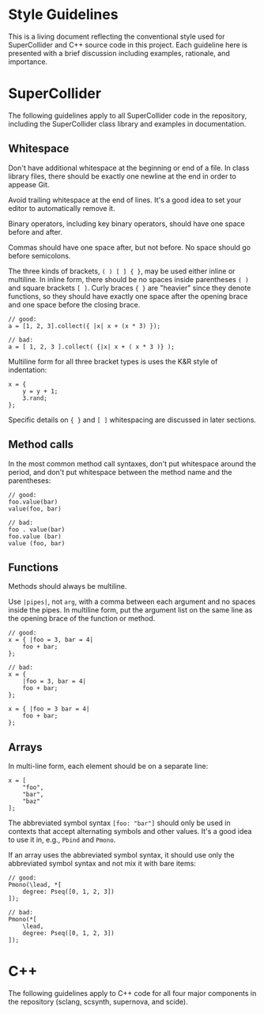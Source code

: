 Style Guidelines
================

This is a living document reflecting the conventional style used for SuperCollider and C++ source code in this project. Each guideline here is presented with a brief discussion including examples, rationale, and importance.

SuperCollider
=============

The following guidelines apply to all SuperCollider code in the repository, including the SuperCollider class library and examples in documentation.

Whitespace
----------

Don't have additional whitespace at the beginning or end of a file. In class library files, there should be exactly one newline at the end in order to appease Git.

Avoid trailing whitespace at the end of lines. It's a good idea to set your editor to automatically remove it.

Binary operators, including key binary operators, should have one space before and after.

Commas should have one space after, but not before. No space should go before semicolons.

The three kinds of brackets, `( ) [ ] { }`, may be used either inline or multiline. In inline form, there should be no spaces inside parentheses `( )` and square brackets `[ ]`. Curly braces `{ }` are "heavier" since they denote functions, so they should have exactly one space after the opening brace and one space before the closing brace.

```supercollider
// good:
a = [1, 2, 3].collect({ |x| x + (x * 3) });

// bad:
a = [ 1, 2, 3 ].collect( {|x| x + ( x * 3 )} );
```

Multiline form for all three bracket types is uses the K&R style of indentation:

```supercollider
x = {
    y = y + 1;
    3.rand;
};
```

Specific details on `{ }` and `[ ]` whitespacing are discussed in later sections.

Method calls
------------

In the most common method call syntaxes, don't put whitespace around the period, and don't put whitespace between the method name and the parentheses:

```supercollider
// good:
foo.value(bar)
value(foo, bar)

// bad:
foo . value(bar)
foo.value (bar)
value (foo, bar)
```

Functions
---------

Methods should always be multiline.

Use `|pipes|`, not `arg`, with a comma between each argument and no spaces inside the pipes. In multiline form, put the argument list on the same line as the opening brace of the function or method.

```supercollider
// good:
x = { |foo = 3, bar = 4|
    foo + bar;
};

// bad:
x = {
    |foo = 3, bar = 4|
    foo + bar;
};

x = { |foo = 3 bar = 4|
    foo + bar;
};
```

Arrays
------

In multi-line form, each element should be on a separate line:

```supercollider
x = [
    "foo",
    "bar",
    "baz"
];
```

The abbreviated symbol syntax `[foo: "bar"]` should only be used in contexts that accept alternating symbols and other values. It's a good idea to use it in, e.g., `Pbind` and `Pmono`.

If an array uses the abbreviated symbol syntax, it should use only the abbreviated symbol syntax and not mix it with bare items:

```supercollider
// good:
Pmono(\lead, *[
    degree: Pseq([0, 1, 2, 3])
]);

// bad:
Pmono(*[
    \lead,
    degree: Pseq([0, 1, 2, 3])
]);
```

C++
===

The following guidelines apply to C++ code for all four major components in the repository (sclang, scsynth, supernova, and scide).